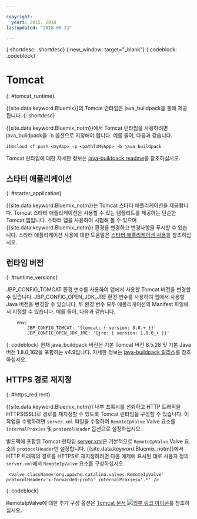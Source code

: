```yaml
---

copyright:
  years: 2015, 2018
lastupdated: "2018-08-21"

---
```


{:shortdesc: .shortdesc}
{:new_window: target="_blank"}
{:codeblock: .codeblock}


# Tomcat
{: #tomcat_runtime}

{{site.data.keyword.Bluemix}}의 Tomcat 런타임은 java_buildpack을 통해 제공됩니다.
{: shortdesc}

{{site.data.keyword.Bluemix_notm}}에서 Tomcat 런타임을 사용하려면 java_buildpack을 `-b` 옵션으로 지정해야 합니다. 예를 들어, 다음과 같습니다.

```
ibmcloud cf push <myApp> -p <pathToMyApp> -b java_buildpack
```

Tomcat 런타임에 대한 자세한 정보는
[java-buildpack readme](https://github.com/cloudfoundry/java-buildpack/blob/master/README.md)를 참조하십시오.

## 스타터 애플리케이션
{: #starter_application}

{{site.data.keyword.Bluemix_notm}}는 Tomcat 스타터 애플리케이션을 제공합니다.  Tomcat 스타터 애플리케이션은 사용할 수 있는 템플리트를 제공하는 단순한 Tomcat 앱입니다. 스타터 앱을 사용하여 시험해 볼 수 있으며 {{site.data.keyword.Bluemix_notm}} 환경을 변경하고 변경사항을 푸시할 수
있습니다. 스타터 애플리케이션 사용에 대한 도움말은 [스타터 애플리케이션 사용](../common/starter_app_usage.html)을 참조하십시오.

## 런타임 버전
{: #runtime_versions}

JBP_CONFIG_TOMCAT 환경 변수를 사용하여 앱에서 사용할 Tomcat 버전을 변경할 수 있습니다.
JBP_CONFIG_OPEN_JDK_JRE 환경 변수를 사용하여 앱에서 사용할 Java 버전을 변경할 수 있습니다.
두 환경 변수 모두 애플리케이션의 Manifest 파일에서 지정할 수 있습니다.  예를 들어, 다음과 같습니다.
```
    env:
        JBP_CONFIG_TOMCAT: '{tomcat: { version: 8.0.+ }}'
        JBP_CONFIG_OPEN_JDK_JRE: '{jre: { version: 1.8.0_+ }}'
```
{: codeblock}
현재 java_buildpack 버전은 기본 Tomcat 버전 8.5.28 및 기본 Java 버전 1.8.0_162을 포함하는 v4.9입니다.
자세한 정보는 [java-buildpack 릴리스](https://github.com/cloudfoundry/java-buildpack/releases/tag/v4.9)를 참조하십시오.

## HTTPS 경로 재지정
{: #https_redirect}

{{site.data.keyword.Bluemix_notm}} 내부 프록시를 신뢰하고 HTTP 트래픽을 HTTPS(SSL)로 경로를 재지정할 수 있도록 Tomcat 런타임을 구성할 수 있습니다.
이 작업을 수행하려면 `server.xml` 파일을 수정하여 `RemoteIpValve` Valve 요소를 `internalProxies` 및 `protocolHeader` 옵션으로 설정하십시오.

빌드팩에 포함된 Tomcat 런타임 [server.xml](https://github.com/cloudfoundry/java-buildpack/blob/master/resources/tomcat/conf/server.xml)은 기본적으로 `RemoteIpValve` Valve 요소의 `protocolHeader`만 설정합니다. {{site.data.keyword.Bluemix_notm}}에서 HTTP 트래픽의 경로를 HTTPS로 재지정하려면 다음 예제에 표시된 대로 사용자 정의 `server.xml`에서 `RemoteIpValve` 요소를 구성하십시오.

```
 <Valve className='org.apache.catalina.valves.RemoteIpValve' protocolHeader='x-forwarded-proto' internalProxies='.*' />
```
{: codeblock}

RemoteIpValve에 대한 추가 구성 옵션은
[Tomcat 문서 ![외부 링크 아이콘](../../icons/launch-glyph.svg "외부 링크 아이콘")](https://tomcat.apache.org/tomcat-8.5-doc/api/org/apache/catalina/valves/RemoteIpValve.html)를 참조하십시오.
